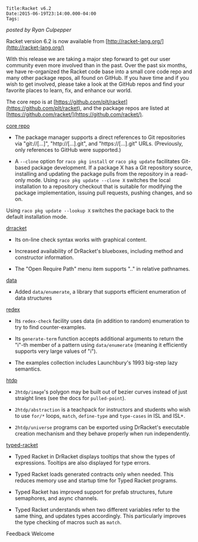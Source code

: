 
    Title:Racket v6.2
    Date:2015-06-19T23:14:00.000-04:00
    Tags:

*posted by Ryan Culpepper*

Racket version 6.2 is now available from [http://racket-lang.org/](http://racket-lang.org/)



With this release we are taking a major step forward to get our user community even more involved than in the past. Over the past six months, we have re-organized the Racket code base into a small core code repo and many other package repos, all found on GitHub. If you have time and if you wish to get involved, please take a look at the GitHub repos and find your favorite places to learn, fix, and enhance our world.



The core repo is at [https://github.com/plt/racket](https://github.com/plt/racket), and the package repos are listed at [https://github.com/racket/](https://github.com/racket/).



[core repo](https://github.com/racket/racket)



* The package manager supports a direct references to Git repositories via "git://[...]", "http://[...].git", and "https://[...].git" URLs. (Previously, only references to GitHub were supported.)

* A `--clone` option for `raco pkg install` or `raco pkg update` facilitates Git-based package development. If a package X has a Git repository source, installing and updating the package pulls from the repository in a read-only mode. Using `raco pkg update --clone X` switches the local installation to a repository checkout that is suitable for modifying the package implementation, issuing pull requests, pushing changes, and so on.

Using `raco pkg update --lookup X` switches the package back to the default installation mode.

[drracket](https://github.com/racket/drracket)



* Its on-line check syntax works with graphical content.

* Increased availability of DrRacket's blueboxes, including method and constructor information.

* The "Open Require Path" menu item supports ".." in relative pathnames.

[data](https://github.com/racket/data)



* Added `data/enumerate`, a library that supports efficient enumeration of data structures

[redex](https://github.com/racket/redex)



* Its `redex-check` facility uses data (in addition to random) enumeration to try to find counter-examples.

* Its `generate-term` function accepts additional arguments to return the "i"-th member of a pattern using `data/enumerate` (meaning it efficiently supports very large values of "i").

* The examples collection includes Launchbury's 1993 big-step lazy semantics.

[htdp](https://github.com/racket/htdp)



* `2htdp/image`'s polygon may be built out of bezier curves instead of just straight lines (see the docs for `pulled-point`).

* `2htdp/abstraction` is a teachpack for instructors and students who wish to use `for/*` loops, `match`, `define-type` and `type-cases` in ISL and ISL+.

* `2htdp/universe` programs can be exported using DrRacket's executable creation mechanism and they behave properly when run independently.

[typed-racket  ](https://github.com/racket/typed-racket)



* Typed Racket in DrRacket displays tooltips that show the types of expressions. Tooltips are also displayed for type errors.

* Typed Racket loads generated contracts only when needed. This reduces memory use and startup time for Typed Racket programs.

* Typed Racket has improved support for prefab structures, future semaphores, and async channels.

* Typed Racket understands when two different variables refer to the same thing, and updates types accordingly. This particularly improves the type checking of macros such as `match`.



Feedback Welcome
